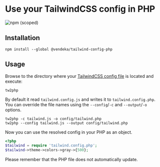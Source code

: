 # Use your TailwindCSS config in PHP

![npm (scoped)](https://img.shields.io/npm/v/@vendeka/tailwind-config-php)

## Installation 
```
npm install --global @vendeka/tailwind-config-php
```

## Usage

Browse to the directory where your [TailwindCSS config file](https://tailwindcss.com/docs/configuration/) is located and execute:

```
tw2php
```

By default it read `tailwind.config.js` and writes it to `tailwind.config.php`. You can override the file names using the `--config`/`-c` and `--output`/`-o` options.

```
tw2php -c tailwind.js -o config/tailwind.php
tw2php --config tailwind.js --output config/tailwind.php
```

Now you can use the resolved config in your PHP as an object.

```php
<?php
$tailwind = require 'tailwind.config.php';
$tailwind->theme->colors->gray->{500};
```

Please remember that the PHP file does not automatically update.

